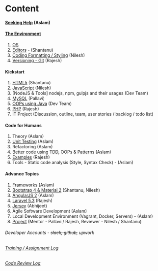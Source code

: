 # Content
#### [Seeking Help](help.md) (Aslam)

#### [The Environment](dev-env.md)
1. [OS](linux.md)
2. [Editors](editors.md) - (Shantanu)
3. [Coding Formatting / Styling](styleguide.md) (Nilesh)
4. [Versioning - Git](git-versioning.md) (Rajesh)

#### Kickstart
1. [HTML5](html.md) (Shantanu)
2. [JavaScript](javaScript.md) (Nilesh)
3. [NodeJS & Tools] nodejs, npm, gulpjs and their usages (Dev Team)
4. [MySQL](mysql.md) (Pallavi)
5. [OOPs using Java](oops.md) (Dev Team)
6. [PHP](php.md) (Rajesh)
7. IT Project (Discussion, outline, team, user stories / backlog / todo list)

#### Code for Humans
1. Theory (Aslam)
2. [Unit Testing](testing.md) (Aslam)
3. Refactoring (Aslam)
4. Better code using TDD, OOPs & Patterns (Aslam)
5. [Examples](code.md) (Rajesh)
6. Tools - Static code analysis (Style, Syntax Check) - (Aslam)

#### Advance Topics
1. [Frameworks](frameworks.md) (Aslam)
2. [Bootstrap 4 & Material 2](bs-md.md) (Shantanu, Nilesh)
3. [AngularJS 2](angular2.md) (Aslam)
4. [Laravel 5.3](laravel.md) (Rajesh)
5. [Jersey](jersey.md) (Abhijeet)
6. Agile Software Development (Aslam)
7. Local Development Environment (Vagrant, Docker, Servers) - (Aslam)
8. [Project](project.md) (Mentor - Pallavi / Rajesh, Reviewer - Nilesh / Shantanu)


###### Developer Accounts - ~~slack, github,~~ upwork
###### [Training / Assignment Log](training-log.md)
###### [Code Review Log](code-review-log.md)
